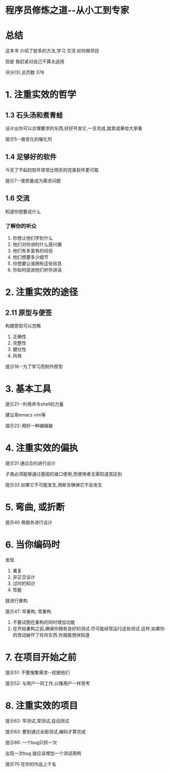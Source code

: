 # 程序员修炼之道--从小工到专家

# 总结

这本书 介绍了挺多的方法,学习 交流 如何做项目

但是 我赶紧对自己不算太适用

评分(3),总页数 378

# 1. 注重实效的哲学

## 1.3 石头汤和煮青蛙

设计出你可以合理要求的东西,好好开发它,一旦完成,就拿成果给大家看

提示5--做变化的催化剂

## 1.4 足够好的软件

今天了不起的软件常常比明天的完美软件更可取

提示7--使质量成为需求问题

## 1.6 交流

知道你想要说什么

### 了解你的听众

1. 你想让他们学到什么
2. 他们对你讲的什么感兴趣
3. 他们有多富有的经验
4. 他们想要多少细节
5. 你想要让谁拥有这些信息
6. 你如何促进他们听你讲话

# 2. 注重实效的途径

## 2.11 原型与便签

构建原型可以忽略

1. 正确性
2. 完整性
3. 健壮性
4. 风格



提示16--为了学习而制作原型

# 3. 基本工具
提示21--利用命令shell的力量

建议用emacs vim等

提示22-用好一种编辑器

# 4. 注重实效的偏执

提示31 通过合约进行设计

子类必须能够通过基因的接口使用,而使用者无需知道其区别

提示33 如果它不可能发生,用断言确保它不会发生

# 5. 弯曲, 或折断

提示40 用服务进行设计

# 6. 当你编码时

发现

1. 重复
2. 非正交设计
3. 过时的知识
4. 性能

就进行重构

提示47: 早重构, 常重构

1. 不要试图在重构的同时增加功能
2. 在开始重构之前,确保你拥有良好的测试.尽可能经常运行这些测试.这样,如果你的改动破坏了任何东西.你就能很快知道

# 7. 在项目开始之前

提示51: 不要搜集需求--挖掘他们

提示52: 与用户一同工作,以像用户一样思考

# 8. 注重实效的项目

提示62: 早测试,常测试,自动测试

提示63: 要到通过全部测试,编码才算完成

提示66: 一个bug只抓一次

出现一次bug 就应该增加一个测试用例

提示70 在你的作品上千名 